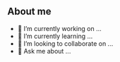 ## About me

- 🔭 I’m currently working on ...
- 🌱 I’m currently learning ...
- 👯 I’m looking to collaborate on ...
- 💬 Ask me about ...


